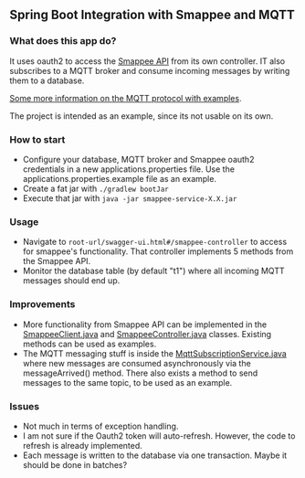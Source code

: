 ## Spring Boot Integration with Smappee and MQTT

### What does this app do?
It uses oauth2 to access the [Smappee API](https://smappee.atlassian.net/wiki/spaces/DEVAPI/overview) from its own controller. IT also subscribes to a MQTT broker and consume incoming messages by writing them to a database.

[Some more information on the MQTT protocol with examples](https://www.hivemq.com/blog/how-to-get-started-with-mqtt).

The project is intended as an example, since its not usable on its own.

### How to start
* Configure your database, MQTT broker and Smappee oauth2 credentials in a new  applications.properties file. Use the applications.properties.example file as an example.
* Create a fat jar with `./gradlew bootJar`
* Execute that jar with `java -jar smappee-service-X.X.jar`

### Usage
* Navigate to `root-url/swagger-ui.html#/smappee-controller` to access for smappee's functionality. That controller implements 5 methods from the Smappee API.
* Monitor the database table (by default "t1") where all incoming MQTT messages should end up.

### Improvements
* More functionality from Smappee API can be implemented in the [SmappeeClient.java](https://github.com/Theoklitos/smappee-service/blob/master/src/main/java/de/diedev/smappee/client/SmappeeClient.java) and [SmappeeController.java](https://github.com/Theoklitos/smappee-service/blob/master/src/main/java/de/diedev/smappee/controller/SmappeeController.java) classes. Existing methods can be used as examples.
* The MQTT messaging stuff is inside the [MqttSubscriptionService.java](https://github.com/Theoklitos/smappee-service/blob/master/src/main/java/de/diedev/smappee/messaging/MqttSubscriberService.java) where new messages are consumed asynchronously via the messageArrived() method. There also exists a method to send messages to the same topic, to be used as an example.

### Issues
* Not much in terms of exception handling.
* I am not sure if the Oauth2 token will auto-refresh. However, the code to refresh is already implemented.
* Each message is written to the database via one transaction. Maybe it should be done in batches?

 

